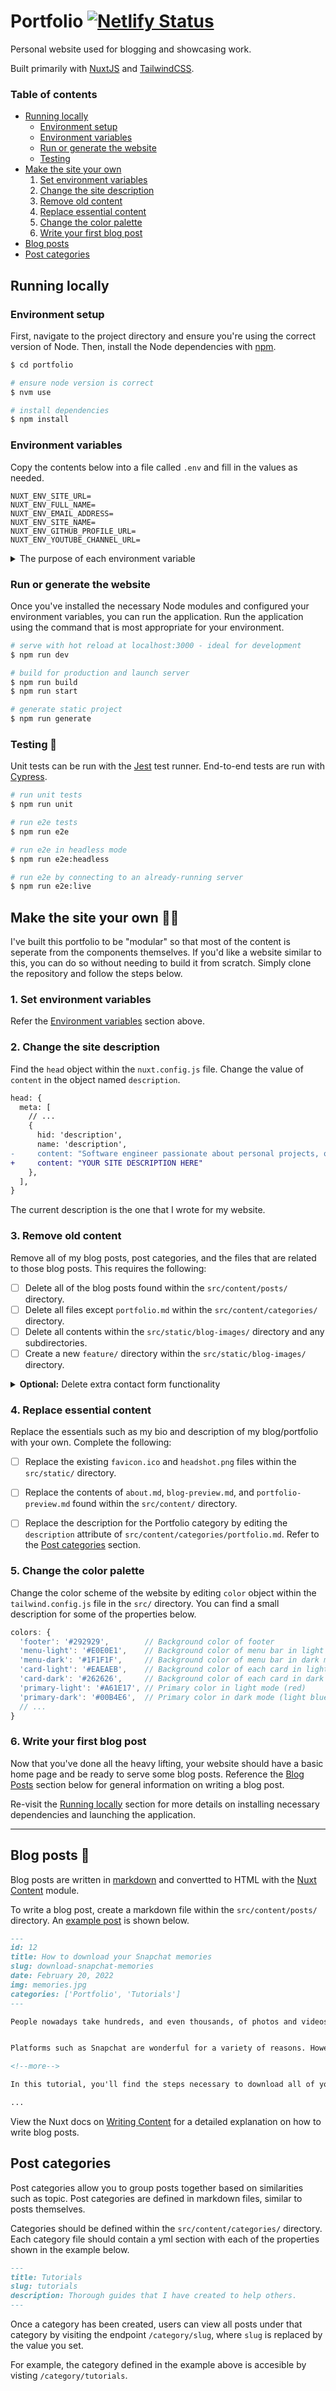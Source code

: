 # Portfolio [![Netlify Status](https://api.netlify.com/api/v1/badges/15085e05-f139-4f5f-a673-6bf86682c401/deploy-status)](https://app.netlify.com/sites/christianlisle/deploys)

Personal website used for blogging and showcasing work.

Built primarily with [NuxtJS](https://nuxtjs.org/) and [TailwindCSS](https://tailwindcss.com/).

<!-- Table of contents -->
### Table of contents
- [Running locally](#running-locally) 
  - [Environment setup](#environment-setup)
  - [Environment variables](#environment-variables)
  - [Run or generate the website](#run-or-generate-the-website)
  - [Testing](#testing-)
- [Make the site your own](#make-the-site-your-own-)
  1. [Set environment variables](#1-set-environment-variables)
  2. [Change the site description](#2-change-the-site-description)
  3. [Remove old content](#3-remove-old-content)
  4. [Replace essential content](#4-replace-essential-content)
  5. [Change the color palette](#5-change-the-color-palette)
  6. [Write your first blog post](#6-write-your-first-blog-post)
- [Blog posts](#blog-posts-)
- [Post categories](#post-categories)

## Running locally
### Environment setup
First, navigate to the project directory and ensure you're using the correct version of Node. Then, install the Node dependencies with [npm](https://www.npmjs.com/).
```bash
$ cd portfolio

# ensure node version is correct
$ nvm use

# install dependencies
$ npm install
```

### Environment variables
Copy the contents below into a file called `.env`  and fill in the values as needed.

```text[.env]
NUXT_ENV_SITE_URL=
NUXT_ENV_FULL_NAME=
NUXT_ENV_EMAIL_ADDRESS=
NUXT_ENV_SITE_NAME=
NUXT_ENV_GITHUB_PROFILE_URL=
NUXT_ENV_YOUTUBE_CHANNEL_URL=
```
<details>
  <summary>The purpose of each environment variable</summary>


  | Variable | Description | Required |
  | ----: | ------ | :--: |
  | `SITE_URL` | Utilized by the RSS feed generator to let readers know where they can find your site. | ✅ |
  | `FULL_NAME` | Utilized throughout the site in places like the introduction "Hi. I'm ___." and the NavBar's home page title.  | ✅ |
  | `EMAIL_ADDRESS` | Utilized for contact requests. | ✅ |
  | `SITE_NAME` | Utilized by the site to change the site title. If left blank, the `FULL_NAME` value is used. |  |
  | `GITHUB_PROFILE_URL` | When present, a link to GitHub is shown in the FooterBar. |  |
  | `YOUTUBE_CHANNEL_URL` | When present, a link to Youtube is shown in the FooterBar. |  |

  Note that each environment variable name is preceded by `NUXT_ENV_` so that it is easily accessible by the nuxt application. Refer to Nuxt's [Environment Variables documentation](https://nuxtjs.org/docs/configuration-glossary/configuration-env/#automatic-injection-of-environment-variables).
</details>

### Run or generate the website
Once you've installed the necessary Node modules and configured your environment variables, you can run the application. Run the application using the command that is most appropriate for your environment.

```bash
# serve with hot reload at localhost:3000 - ideal for development
$ npm run dev

# build for production and launch server
$ npm run build
$ npm run start

# generate static project
$ npm run generate
```


### Testing 🧪

Unit tests can be run with the [Jest](https://jestjs.io/) test runner. End-to-end tests are run with [Cypress](https://www.cypress.io/).

```bash
# run unit tests
$ npm run unit

# run e2e tests
$ npm run e2e

# run e2e in headless mode
$ npm run e2e:headless

# run e2e by connecting to an already-running server
$ npm run e2e:live
``` 


## Make the site your own 👨‍💻
I've built this portfolio to be "modular" so that most of the content is seperate from the components themselves. If you'd like a website similar to this, you can do so without needing to build it from scratch. Simply clone the repository and follow the steps below.

### 1. Set environment variables

Refer the [Environment variables](#environment-variables) section above.

### 2. Change the site description

Find the `head` object within the `nuxt.config.js` file. Change the value of `content` in the object named `description`.

```diff
head: {
  meta: [
    // ...
    {
      hid: 'description',
      name: 'description',
-     content: "Software engineer passionate about personal projects, open source, and all things software."
+     content: "YOUR SITE DESCRIPTION HERE"
    },
  ],
}
```
The current description is the one that I wrote for my website.


### 3. Remove old content
Remove all of my blog posts, post categories, and the files that are related to those blog posts. This requires the following:

- [ ] Delete all of the blog posts found within the `src/content/posts/` directory.
- [ ] Delete all files except `portfolio.md` within the `src/content/categories/` directory.
- [ ] Delete all contents within the `src/static/blog-images/` directory and any subdirectories.
- [ ] Create a new `feature/` directory within the `src/static/blog-images/` directory.

<details>
  <summary>
    <strong>Optional:</strong> Delete extra contact form functionality
  </summary>

  The Contact Form is configured to understand special query params that are specific to feedback for projects like my [Snapchat memory downloader](https://github.com/ChristianLisle/memory-download). You can leave this functionality, and it will not cause any problems. However, I have created the following instructions in case you'd like to remove the functionality.

  Make the following changes to the following files. Click the file name to expand the file diff.
  
  <details markdown="1">
    <summary><code>src/components/ContactForm.vue</code></summary>

    ```diff
    <template>
      <div id="contact-form-card" class="bg-card-light dark:bg-card-dark m-6 p-6 shadow-md hover:shadow-none hover:rounded motion-safe:animate-fade-in transition">

        // ...

        <form v-else  @submit.prevent="openMail">
          <div class="flex flex-wrap md:flex-nowrap">

            // ...

            <div v-if="hasExtraInformation" class="w-full md:w-1/2 mx-auto p-6 mx-auto">

              // ...

              <div v-if="$route.query.detail">
                <label for="errorDetails">Error detail</label>
                <br />
                <textarea
                  name="errorDetails"
                  :value="$route.query.detail"
                  disabled
                  :class="textInputStyle({classes: 'h-32', disabled: true})"
                />
              </div>

    -         <div v-if="$route.query.photos">
    -           <label for="photoCount">Photos</label>
    -           <br />
    -           <input
    -             name="photoCount"
    -             :value="$route.query.photos"
    -             disabled
    -             :class="textInputStyle({disabled: true})"
    -           />
    -         </div>
    - 
    -         <div v-if="$route.query.videos">
    -           <label for="videoCount">Videos</label>
    -           <br />
    -           <input
    -             name="videoCount"
    -             :value="$route.query.videos"
    -             disabled
    -             :class="textInputStyle({disabled: true})"
    -           />
    -         </div>

              <div v-if="$route.query.version">
                <label for="appVersion">Version</label>
                <br />
                <input
                  name="appVersion"
                  :value="$route.query.version"
                  disabled
                  :class="textInputStyle({disabled: true})"
                />
              </div>
            </div>
          </div>

          // ...

        </form>
      </div>
    </template>

    <script>
    export default {
      name: 'contact-form',

      // ...
      
      computed: {
        mailLink() {
          let body;

          if (this.isError) {
            // ...
          }
          else if (this.isAppFeedback) {
    -       const photos = this.$route?.query.photos ? `Photos: ${this.$route?.query.photos}` : undefined;
    -       const videos = this.$route?.query.videos ? `Videos: ${this.$route?.query.videos}` : undefined;
            const appVersion = this.$route?.query.version ? `App Version: ${this.$route?.query.version}` : undefined;
    -       const appUseInfo = (photos || videos || appVersion) ? `Information from app:\n${photos}\n${videos}\n${appVersion}\n\n` : '';
    +       const appUseInfo = appVersion ? `Information from app:\n${appVersion}\n\n` : '';

            body =  `${appUseInfo}Feedback:\n${this.message || 'No message provided'}\n\nFrom:\n${this.name || 'anonymous'}`;
          }
          else {
            body = `${this.message || 'No message provided'}\n\nFrom: ${this.name || 'anonymous'}`;
          }
          
          return `mailto:${this.emailAddress}?subject=${encodeURIComponent(this.topic || 'Website Contact Form')}&body=${encodeURIComponent(body)}`;
        },
      },
      mounted() {
        if (Object.keys(this.$route?.query).length) {
          if (this.$route?.query.statusCode) {
            this.isError = this.hasExtraInformation = true;
            this.topicPlaceholder = `${this.$route.query.statusCode} error`;
            this.messageLabel = 'Describe what happened when this error occurred';
            this.messagePlaceholder = 'I saw an error when I tried viewing the blog post about your multiplayer pac-man game, CyRun.';
            this.extraInfoLabel = 'Error information 🤓';
            this.extraInfoDescription = 'This information was generated by the error you received.';

            return true;
          }

    -     if (this.$route?.query.memoryDownload) {
    -       this.isAppFeedback = true;
    -       this.topicPlaceholder = 'Memory Downloader feedback';
    -       this.messageLabel = 'Feedback';
    -       this.messagePlaceholder = 'I downloaded the app, but my download is stuck at 20%';
    -       
    -       this.extraInfoLabel = 'Extra information';
    -       this.extraInfoDescription = 'This information was generated from the app.';
    -       this.hasExtraInformation = this.$route.query.photos || this.$route.query.videos || this.$route.query.version;
    -       
    -       return true;
    -     }

          if (this.$route?.query.topic) {
            this.topic = this.$route.query.topic;
          }
        }

        this.topicPlaceholder = '';
        this.messageLabel = 'Message';
        this.messagePlaceholder = 'Your website is awesome! 🤩';

        return false;
      },
      methods: {
        // ...
      }
    };
    </script>
    ```

  </details>


  <details markdown="1">
    <summary><code>test/unit/components/ContactForm.spec.js</code></summary>

    ```diff
      import { mount } from "@vue/test-utils";
      import Chance from "chance";
      import ContactForm from '@/components/ContactForm.vue';

      const chance = new Chance();

      describe('ContactForm', () => {
        // ...

    -   describe('given there are query parameters entailing feedback for the memory-download app', () => {
    -   
    -     beforeEach(() => {
    -       query = {
    -         memoryDownload: true,
    -         photos: chance.integer({min: 0}),
    -         videos: chance.integer({min: 0}),
    -         version: `${chance.integer({min: 1})}.${chance.integer({min: 1})}.0`
    -       };
    -       
    -       wrapper = mount(ContactForm, {
    -         mocks: {
    -           $route: {query} 
    -         }
    -       });
    -     });
    -     
    -     it('renders the name label and input', () => {
    -       expect(wrapper.find('[for="message"]').element.innerHTML).toEqual('Feedback');
    -       expect(wrapper.find('[name="message"]').element.placeholder).toEqual('I downloaded the app, but my download is stuck at 20%');
    -     });
    -     
    -     it('renders the topic label and placeholder correctly', () => {
    -       expect(wrapper.find('[for="topic"]').element.innerHTML).toEqual('Topic');
    -       expect(wrapper.find('[name="topic"]').element.placeholder).toEqual('Memory Downloader feedback');
    -     });
    -     
    -     it('renders the photo and video counts', () => {
    -       expect(wrapper.find('[name="photoCount"]').element.value).toEqual(`${query.photos}`);
    -       expect(wrapper.find('[name="videoCount"]').element.value).toEqual(`${query.videos}`);
    -     });
    -     
    -     it('renders the app version', () => {
    -       expect(wrapper.find('[name="appVersion"]').element.value).toEqual(`${query.version}`);
    -     });
    -     
    -     it('computes the correctly formatted mailto link', async () => {
    -       const name = chance.string();
    -       const feedback = chance.paragraph();
    -       const appUseInfo = `Information from app:\nPhotos: ${query.photos}\nVideos: ${query.videos}\nApp Version: ${query.version}\n\n`;
    -       const body = `${appUseInfo}Feedback:\n${feedback}\n\nFrom:\n${name}`;
    -       const expectedLink = `mailto:${process.env.NUXT_ENV_EMAIL_ADDRESS}?subject=${encodeURIComponent('Website Contact Form')}&body=${encodeURIComponent(body)}`;
    -       
    -       
    -       wrapper.find('[name="name"]').setValue(name);
    -       wrapper.find('[name="message"]').setValue(feedback);
    -       
    -       await wrapper.vm.$nextTick();
    -       expect(wrapper.vm.mailLink).toEqual(expectedLink);
    -     });
    -   });
      });
    ```

    <strong>Note:</strong> Writing new unit tests for the app versioning is recommended.

  </details>

</details>

### 4. Replace essential content
Replace the essentials such as my bio and description of my blog/portfolio with your own. Complete the following:

- [ ] Replace the existing `favicon.ico` and `headshot.png` files within the `src/static/` directory.
- [ ] Replace the contents of `about.md`, `blog-preview.md`, and `portfolio-preview.md` found within the `src/content/` directory.
- [ ] Replace the description for the Portfolio category by editing the `description` attribute of `src/content/categories/portfolio.md`. Refer to the [Post categories](#post-categories) section.


### 5. Change the color palette
Change the color scheme of the website by editing `color` object within the `tailwind.config.js` file in the `src/` directory. You can find a small description for some of the properties below.

```js
colors: {
  'footer': '#292929',        // Background color of footer
  'menu-light': '#E0E0E1',    // Background color of menu bar in light mode
  'menu-dark': '#1F1F1F',     // Background color of menu bar in dark mode
  'card-light': '#EAEAEB',    // Background color of each card in light mode
  'card-dark': '#262626',     // Background color of each card in dark mode
  'primary-light': '#A61E17', // Primary color in light mode (red)
  'primary-dark': '#00B4E6',  // Primary color in dark mode (light blue)
  // ...
}
```

### 6. Write your first blog post

Now that you've done all the heavy lifting, your website should have a basic home page and be ready to serve some blog posts. Reference the [Blog Posts](#blog-posts-) section below for general information on writing a blog post.

Re-visit the [Running locally](#running-locally) section for more details on installing necessary dependencies and launching the application.

---

## Blog posts 📝
Blog posts are written in [markdown](https://www.markdownguide.org/) and convertted to HTML with the [Nuxt Content](https://content.nuxtjs.org/) module.

To write a blog post, create a markdown file within the `src/content/posts/` directory. An [example post](https://www.christianlisle.io/post/download-snapchat-memories) is shown below.

```md
---
id: 12
title: How to download your Snapchat memories
slug: download-snapchat-memories
date: February 20, 2022
img: memories.jpg
categories: ['Portfolio', 'Tutorials']
---

People nowadays take hundreds, and even thousands, of photos and videos regularly. Millions of people save these images and photos on social networking apps like Snapchat.


Platforms such as Snapchat are wonderful for a variety of reasons. However, having photos and videos stored in different places can make it difficult to keep your precious memories organized.

<!--more-->

In this tutorial, you'll find the steps necessary to download all of your Snapchat memories to your computer.

...
```

View the Nuxt docs on [Writing Content](https://content.nuxtjs.org/writing) for a detailed explanation on how to write blog posts.

## Post categories
Post categories allow you to group posts together based on similarities such as topic. Post categories are defined in markdown files, similar to posts themselves.

Categories should be defined within the `src/content/categories/` directory. Each category file should contain a yml section with each of the properties shown in the example below.

```md
---
title: Tutorials
slug: tutorials
description: Thorough guides that I have created to help others.
---
```

Once a category has been created, users can view all posts under that category by visiting the endpoint `/category/slug`, where `slug` is replaced by the value you set.

For example, the category defined in the example above is accesible by visting `/category/tutorials`.